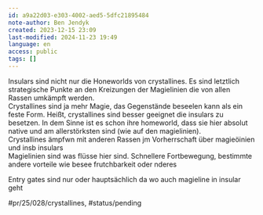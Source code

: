 ```yaml
---
id: a9a22d03-e303-4002-aed5-5dfc21895484
note-author: Ben Jendyk
created: 2023-12-15 23:09
last-modified: 2024-11-23 19:49
language: en
access: public
tags: []
---
```


Insulars sind nicht nur die Honeworlds von crystallines. Es sind letztlich strategische Punkte an den Kreizungen der Magielinien die von allen Rassen umkämpft werden.  
Crystallines sind ja mehr Magie, das Gegenstände beseelen kann als ein feste Form. Heißt, crystallines sind besser geeignet die insulars zu besetzen. In dem Sinne ist es schon ihre homeworld, dass sie hier absolut native und am allerstörksten sind (wie auf den magielinien).  
Crystallines ämpfwn mit anderen Rassen jm Vorherrschaft über magieöinien und insb insulars  
Magielinien sind was flüsse hier sind. Schnellere Fortbewegung, bestimmte andere vorteile wie besee frutchbarkeit oder nderes

Entry gates sind nur oder hauptsächlich da wo auch magieline in insular geht


#pr/25/028/crystallines, #status/pending